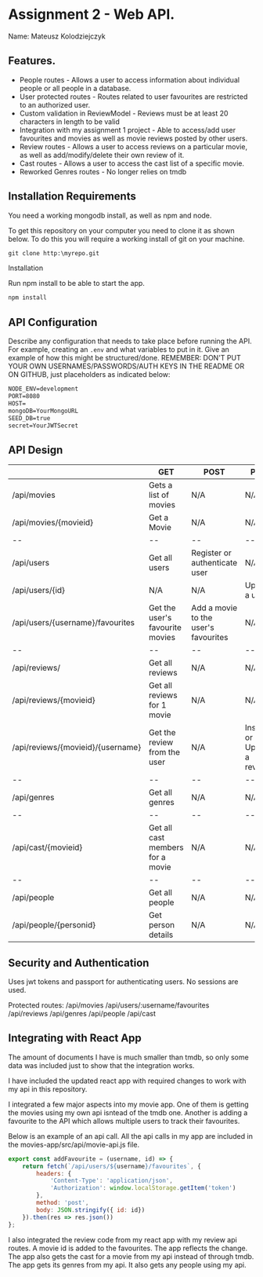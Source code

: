 # Assignment 2 - Web API.

Name: Mateusz Kolodziejczyk

## Features.
 
 + People routes - Allows a user to access information about individual people or all people in a database.
 + User protected routes - Routes related to user favourites are restricted to an authorized user.
 + Custom validation in ReviewModel - Reviews must be at least 20 characters in length to be valid
 + Integration with my assignment 1 project - Able to access/add user favourites and movies as well as movie reviews posted by other users.
 + Review routes - Allows a user to access reviews on a particular movie, as well as add/modify/delete their own review of it.
 + Cast routes - Allows a user to access the cast list of a specific movie.
 + Reworked Genres routes - No longer relies on tmdb

## Installation Requirements

You need a working mongodb install, as well as npm and node.

To get this repository on your computer you need to clone it as shown below. To do this you will require a working install of git on your machine.

```bat
git clone http:\myrepo.git
```

Installation

Run npm install to be able to start the app.
```bat
npm install
```

## API Configuration
Describe any configuration that needs to take place before running the API. For example, creating an ``.env`` and what variables to put in it. Give an example of how this might be structured/done.
REMEMBER: DON'T PUT YOUR OWN USERNAMES/PASSWORDS/AUTH KEYS IN THE README OR ON GITHUB, just placeholders as indicated below:

```bat
NODE_ENV=development
PORT=8080
HOST=
mongoDB=YourMongoURL
SEED_DB=true
secret=YourJWTSecret
```


## API Design
|  |  GET | POST | PUT | DELETE
| -- | -- | -- | -- | -- 
| /api/movies |Gets a list of movies | N/A | N/A |
| /api/movies/{movieid} | Get a Movie | N/A | N/A | N/A
| -- | -- | -- | -- | -- 
| /api/users | Get all users | Register or authenticate user | N/A | N/A
| /api/users/{id} | N/A | N/A | Update a user | N/A
| /api/users/{username}/favourites | Get the user's favourite movies | Add a movie to the user's favourites | N/A | N/A
| -- | -- | -- | -- | --
| /api/reviews/ | Get all reviews | N/A | N/A | N/A
| /api/reviews/{movieid} | Get all reviews for 1 movie | N/A | N/A | N/A
| /api/reviews/{movieid}/{username} | Get the review from the user | N/A | Insert or Update a review. | Delete a review
| -- | -- | -- | -- | --
| /api/genres | Get all genres | N/A | N/A | N/A
| -- | -- | -- | -- | --
| /api/cast/{movieid} | Get all cast members for a movie | N/A | N/A | N/A
| -- | -- | -- | -- | --
| /api/people | Get all people | N/A | N/A | N/A
| /api/people/{personid} | Get person details | N/A | N/A | N/A
## Security and Authentication
Uses jwt tokens and passport for authenticating users. No sessions are used.

Protected routes:
    /api/movies 
    /api/users/:username/favourites  
    /api/reviews 
    /api/genres
    /api/people
    /api/cast

## Integrating with React App
The amount of documents I have is much smaller than tmdb, so only some data was included just to show that the integration works.

I have included the updated react app with required changes to work with my api in this repository.

I integrated a few major aspects into my movie app. One of them is getting the movies using my own api isntead of the tmdb one. Another is adding a favourite to the API which allows multiple users to track their favourites.

Below is an example of an api call. All the api calls in my app are included in the movies-app/src/api/movie-api.js file.
~~~Javascript
export const addFavourite = (username, id) => {
    return fetch(`/api/users/${username}/favourites`, {
        headers: {
            'Content-Type': 'application/json',
            'Authorization': window.localStorage.getItem('token')
        },
        method: 'post',
        body: JSON.stringify({ id: id})
    }).then(res => res.json())
};
~~~

I also integrated the review code from my react app with my review api routes.
A movie id is added to the favourites. The app reflects the change.
The app also gets the cast for a movie from my api instead of through tmdb.
The app gets its genres from my api.
It also gets any people using my api.
